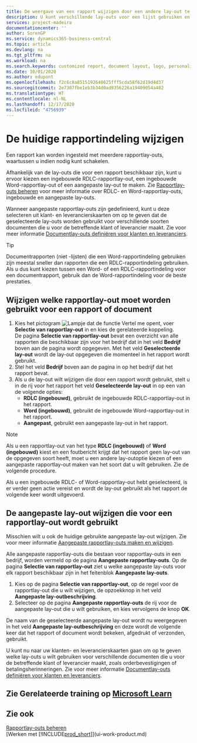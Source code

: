 ```yaml
---
title: De weergave van een rapport wijzigen door een andere lay-out te kiezen | Microsoft Docs
description: U kunt verschillende lay-outs voor een lijst gebruiken en schakelen tussen lay-outs om te bepalen hoe een rapport eruitziet.
services: project-madeira
documentationcenter: ''
author: SorenGP
ms.service: dynamics365-business-central
ms.topic: article
ms.devlang: na
ms.tgt_pltfrm: na
ms.workload: na
ms.search.keywords: customized report, document layout, logo, personalize
ms.date: 10/01/2020
ms.author: edupont
ms.openlocfilehash: f2c6c8a8515192640625fff5cda58f62d19d4d37
ms.sourcegitcommit: 2e7307fbe1eb3b34d0ad9356226a19409054a402
ms.translationtype: HT
ms.contentlocale: nl-NL
ms.lasthandoff: 12/17/2020
ms.locfileid: "4756939"
---
```

# <a name="change-the-current-report-layout"></a>De huidige rapportindeling wijzigen
Een rapport kan worden ingesteld met meerdere rapportlay-outs, waartussen u indien nodig kunt schakelen.

Afhankelijk van de lay-outs die voor een rapport beschikbaar zijn, kunt u ervoor kiezen een ingebouwde RDLC-rapportlay-out, een ingebouwde Word-rapportlay-out of een aangepaste lay-out te maken. Zie [Rapportlay-outs beheren](ui-manage-report-layouts.md) voor meer informatie over RDLC- en Word-rapportlay-outs, ingebouwde en aangepaste lay-outs.

Wanneer aangepaste rapportlay-outs zijn gedefinieerd, kunt u deze selecteren uit klant- en leverancierskaarten om op te geven dat de geselecteerde lay-outs worden gebruikt voor verschillende soorten documenten die u voor de betreffende klant of leverancier maakt. Zie voor meer informatie [Documentlay-outs definiëren voor klanten en leveranciers](ui-define-customer-vendor-document-layouts.md).

> [!TIP]  
> Documentrapporten (niet -lijsten) die een Word-rapportindeling gebruiken zijn meestal sneller dan rapporten die een RDLC-rapportindeling gebruiken. Als u dus kunt kiezen tussen een Word- of een RDLC-rapportindeling voor een documentrapport, gebruik dan de Word-rapportindeling voor de beste prestaties.

## <a name="to-change-which-report-layout-to-use-for-a-report-or-document"></a>Wijzigen welke rapportlay-out moet worden gebruikt voor een rapport of document
1. Kies het pictogram ![Lampje dat de functie Vertel me opent](media/ui-search/search_small.png "Vertel me wat u wilt doen"), voer **Selectie van rapportlay-out** in en kies de gerelateerde koppeling.  
   De pagina **Selectie van rapportlay-out** bevat een overzicht van alle rapporten die beschikbaar zijn voor het bedrijf dat in het veld **Bedrijf** boven aan de pagina wordt opgegeven. Met het veld **Geselecteerde lay-out** wordt de lay-out opgegeven die momenteel in het rapport wordt gebruikt.
2. Stel het veld **Bedrijf** boven aan de pagina in op het bedrijf dat het rapport bevat.
3. Als u de lay-out wilt wijzigen die door een rapport wordt gebruikt, stelt u in de rij voor het rapport het veld **Geselecteerde lay-out** in op een van de volgende opties:
   * **RDLC (ingebouwd)**, gebruikt de ingebouwde RDLC-rapportlay-out in het rapport.
   * **Word (ingebouwd)**, gebruikt de ingebouwde Word-rapportlay-out in het rapport.
   * **Aangepast**, gebruikt een aangepaste lay-out in het rapport.  

> [!NOTE]
> Als u een rapportlay-out van het type **RDLC (ingebouwd)** of **Word (ingebouwd)** kiest en een foutbericht krijgt dat het rapport geen lay-out van de opgegeven soort heeft, moet u een andere lay-outoptie kiezen of een aangepaste rapportlay-out maken van het soort dat u wilt gebruiken. Zie de volgende procedure.

Als u een ingebouwde RDLC- of Word-rapportlay-out hebt geselecteerd, is er verder geen actie vereist en wordt de lay-out gebruikt als het rapport de volgende keer wordt uitgevoerd.

## <a name="to-change-the-custom-layout-to-use-for-a-report-layout"></a>De aangepaste lay-out wijzigen die voor een rapportlay-out wordt gebruikt
Misschien wilt u ook de huidige gebruikte aangepaste lay-out wijzigen. Zie voor meer informatie [Aangepaste rapportlay-outs maken en wijzigen](ui-how-create-custom-report-layout.md).

Alle aangepaste rapportlay-outs die bestaan voor rapportlay-outs in een bedrijf, worden vermeld op de pagina **Aangepaste rapportlay-outs**. Op de pagina **Selectie van rapportlay-out** ziet u welke aangepaste lay-outs voor elk rapport beschikbaar zijn in het feitenblok **Aangepaste lay-outs**.

1. Kies op de pagina **Selectie van rapportlay-out**, op de regel voor de rapportlay-out die u wilt wijzigen, de opzoekknop in het veld **Aangepaste lay-outbeschrijving**.
2. Selecteer op de pagina **Aangepaste rapportlay-outs** de rij voor de aangepaste lay-out die u wilt gebruiken, en kies vervolgens de knop **OK**.

De naam van de geselecteerde aangepaste lay-out wordt nu weergegeven in het veld **Aangepaste lay-outbeschrijving** en deze wordt de volgende keer dat het rapport of document wordt bekeken, afgedrukt of verzonden, gebruikt.

U kunt nu naar uw klanten- en leverancierskaarten gaan om op te geven welke lay-outs u wilt gebruiken voor verschillende documenten die u voor de betreffende klant of leverancier maakt, zoals orderbevestigingen of betalingsherinneringen. Zie voor meer informatie [Documentlay-outs definiëren voor klanten en leveranciers](ui-define-customer-vendor-document-layouts.md).

## <a name="see-related-training-at-microsoft-learn"></a>Zie Gerelateerde training op [Microsoft Learn](/learn/modules/change-documents-dynamics-365-business-central/index)

## <a name="see-also"></a>Zie ook
[Rapportlay-outs beheren](ui-manage-report-layouts.md)  
[Werken met [!INCLUDE[prod_short](includes/prod_short.md)]](ui-work-product.md)
